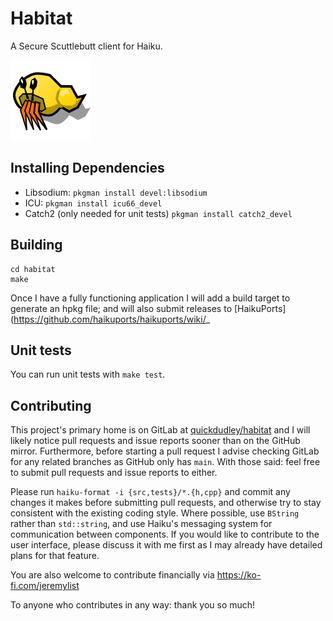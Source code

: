# Habitat

A Secure Scuttlebutt client for Haiku.

![Habitat icon](./Habitat-icon.svg)

## Installing Dependencies

- Libsodium: `pkgman install devel:libsodium`
- ICU: `pkgman install icu66_devel`
- Catch2 (only needed for unit tests) `pkgman install catch2_devel`

## Building

```
cd habitat
make
```

Once I have a fully functioning application I will add a build target to
generate an hpkg file; and will also submit releases to [HaikuPorts](https://github.com/haikuports/haikuports/wiki/_

## Unit tests

You can run unit tests with `make test`.

## Contributing

This project's primary home is on GitLab at [quickdudley/habitat](https://gitlab.com/quickdudley/habitat) and I will likely notice pull requests and
issue reports sooner than on the GitHub mirror. Furthermore, before starting a
pull request I advise checking GitLab for any related branches as GitHub only
has `main`. With those said: feel free to submit pull requests and issue reports
to either.

Please run `haiku-format -i {src,tests}/*.{h,cpp}` and commit any changes it
makes before submitting pull requests, and otherwise try to stay consistent with
the existing coding style. Where possible, use `BString` rather than
`std::string`, and use Haiku's messaging system for communication between
components. If you would like to contribute to the user interface, please
discuss it with me first as I may already have detailed plans for that feature.

You are also welcome to contribute financially via https://ko-fi.com/jeremylist

To anyone who contributes in any way: thank you so much!

